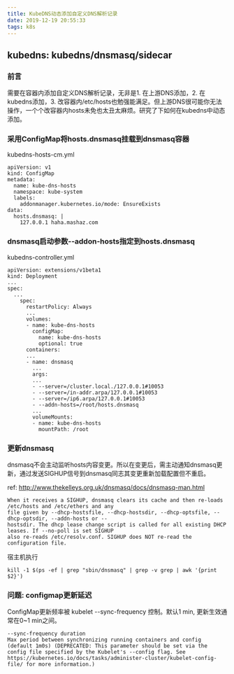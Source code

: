 ```yaml
---
title: KubeDNS动态添加自定义DNS解析记录
date: 2019-12-19 20:55:33
tags: k8s
---
```


## kubedns: kubedns/dnsmasq/sidecar

### 前言

需要在容器内添加自定义DNS解析记录，无非是1. 在上游DNS添加，2. 在kubedns添加，3. 改容器内/etc/hosts也勉强能满足。但上游DNS很可能你无法操作，一个个改容器内hosts未免也太丑太麻烦。研究了下如何在kubedns中动态添加。


### 采用ConfigMap将hosts.dnsmasq挂载到dnsmasq容器

kubedns-hosts-cm.yml

```
apiVersion: v1
kind: ConfigMap
metadata:
  name: kube-dns-hosts
  namespace: kube-system
  labels:
    addonmanager.kubernetes.io/mode: EnsureExists
data:
  hosts.dnsmasq: |
    127.0.0.1 haha.mashaz.com
```

### dnsmasq启动参数--addon-hosts指定到hosts.dnsmasq

kubedns-controller.yml

```
apiVersion: extensions/v1beta1
kind: Deployment
...
spec:
  ...
    spec:
      restartPolicy: Always
      ...
      volumes:
      - name: kube-dns-hosts
        configMap:
          name: kube-dns-hosts
          optional: true
      containers:
      ...
      - name: dnsmasq
        ...
        args:
        ...
        - --server=/cluster.local./127.0.0.1#10053
        - --server=/in-addr.arpa/127.0.0.1#10053
        - --server=/ip6.arpa/127.0.0.1#10053
        - --addn-hosts=/root/hosts.dnsmasq
        ...
        volumeMounts:
        - name: kube-dns-hosts
          mountPath: /root
```

### 更新dnsmasq

dnsmasq不会主动监听hosts内容变更。所以在变更后，需主动通知dnsmasq更新，通过发送SIGHUP信号到dnsmasq同志其变更重新加载配置但不重启。

ref: http://www.thekelleys.org.uk/dnsmasq/docs/dnsmasq-man.html

```
When it receives a SIGHUP, dnsmasq clears its cache and then re-loads /etc/hosts and /etc/ethers and any 
file given by --dhcp-hostsfile, --dhcp-hostsdir, --dhcp-optsfile, --dhcp-optsdir, --addn-hosts or --
hostsdir. The dhcp lease change script is called for all existing DHCP leases. If --no-poll is set SIGHUP 
also re-reads /etc/resolv.conf. SIGHUP does NOT re-read the configuration file.
```

宿主机执行
```
kill -1 $(ps -ef | grep "sbin/dnsmasq" | grep -v grep | awk '{print $2}')
```



### 问题: configmap更新延迟

ConfigMap更新频率被 kubelet --sync-frequency 控制。默认1 min, 更新生效通常在0~1 min之间。 


```
--sync-frequency duration
Max period between synchronizing running containers and config (default 1m0s) (DEPRECATED: This parameter should be set via the config file specified by the Kubelet's --config flag. See https://kubernetes.io/docs/tasks/administer-cluster/kubelet-config-file/ for more information.)
```



